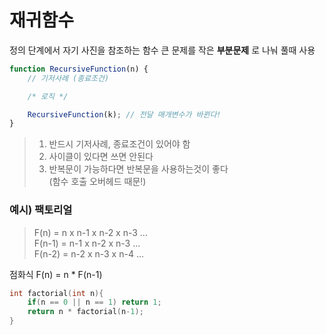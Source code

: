 # 재귀함수

정의 단계에서 자기 사진을 참조하는 함수
큰 문제를 작은 **부분문제** 로 나눠 풀때 사용

```js
function RecursiveFunction(n) {
    // 기저사례 (종료조건)

    /* 로직 */

    RecursiveFunction(k); // 전달 매개변수가 바뀐다!
}
```

> 1. 반드시 기저사례, 종료조건이 있어야 함
> 2. 사이클이 있다면 쓰면 안된다
> 3. 반복문이 가능하다면 반복문을 사용하는것이 좋다 <br/>(함수 호출 오버헤드 때문!)

### 예시) 팩토리얼

> F(n) = n x n-1 x n-2 x n-3 ...
> <br/>
> F(n-1) = n-1 x n-2 x n-3 ...
> <br/>
> F(n-2) = n-2 x n-3 x n-4 ...

점화식
F(n) = n \* F(n-1)

```cpp
int factorial(int n){
    if(n == 0 || n == 1) return 1;
    return n * factorial(n-1);
}
```
